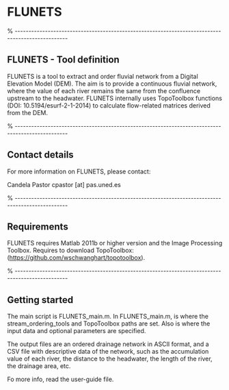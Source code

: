 # FLUNETS
% -------------------------------------------------------------------------------------------------
## FLUNETS - Tool definition

FLUNETS is a tool to extract and order fluvial network from a Digital Elevation Model (DEM).
The aim is to provide a continuous fluvial network, where the value of 
each river remains the same from the confluence upstream to the headwater. 
FLUNETS internally uses TopoToolbox functions (DOI: 10.5194/esurf-2-1-2014) to calculate 
flow-related matrices derived from the DEM.

% -------------------------------------------------------------------------------------------------
## Contact details

For more information on FLUNETS, please contact:

Candela Pastor
cpastor [at] pas.uned.es

% -------------------------------------------------------------------------------------------------
## Requirements

FLUNETS requires Matlab 2011b or higher version and the Image Processing Toolbox.
Requires to download TopoToolbox:(https://github.com/wschwanghart/topotoolbox).


% -------------------------------------------------------------------------------------------------
## Getting started

The main script is FLUNETS_main.m. In FLUNETS_main.m, is where the stream_ordering_tools and TopoToolbox paths are set. Also is where the input data and optional parameters are specified.

The output files are an ordered drainage network in ASCII format, and a CSV file with descriptive data of the network, such as the accumulation value of each river, the distance to the headwater, the length of the river, the drainage area, etc. 

Fo more info, read the user-guide file.

